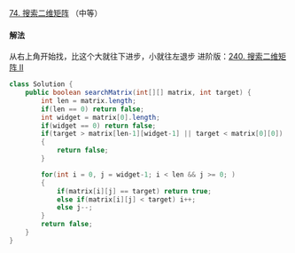 [74. 搜索二维矩阵](https://leetcode-cn.com/problems/search-a-2d-matrix/) （中等）

#### 解法

从右上角开始找，比这个大就往下进步，小就往左退步
进阶版：[240. 搜索二维矩阵 II](https://leetcode-cn.com/problems/search-a-2d-matrix-ii/)


```Java
class Solution {
    public boolean searchMatrix(int[][] matrix, int target) {
        int len = matrix.length;
        if(len == 0) return false;
        int widget = matrix[0].length;
        if(widget == 0) return false;
        if(target > matrix[len-1][widget-1] || target < matrix[0][0])
        {
            return false;
        }

        for(int i = 0, j = widget-1; i < len && j >= 0; )
        {
            if(matrix[i][j] == target) return true;
            else if(matrix[i][j] < target) i++;
            else j--;
        }
        return false;
    }
}
```
